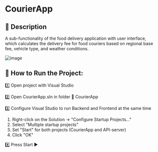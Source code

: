 # CourierApp
## 📝 Description
A sub-functionality of the food delivery application with user interface, which
calculates the delivery fee for food couriers based on regional base fee, vehicle type, and weather
conditions.

![image](https://github.com/user-attachments/assets/bc7ab6b7-2c0a-4b31-99ac-63ee2afff7ff)

## 📌 How to Run the Project:
1️⃣ Open project with Visual Studio

2️⃣ Open CourierApp.sln in folder 📁 CourierApp

3️⃣ Configure Visual Studio to run Backend and Frontend at the same time
1. Right-click on the Solution → "Configure Startup Projects..."
2. Select "Multiple startup projects"
3. Set "Start" for both projects (CourierApp and API-server)
4. Click "OK"

4️⃣ Press Start ▶️

